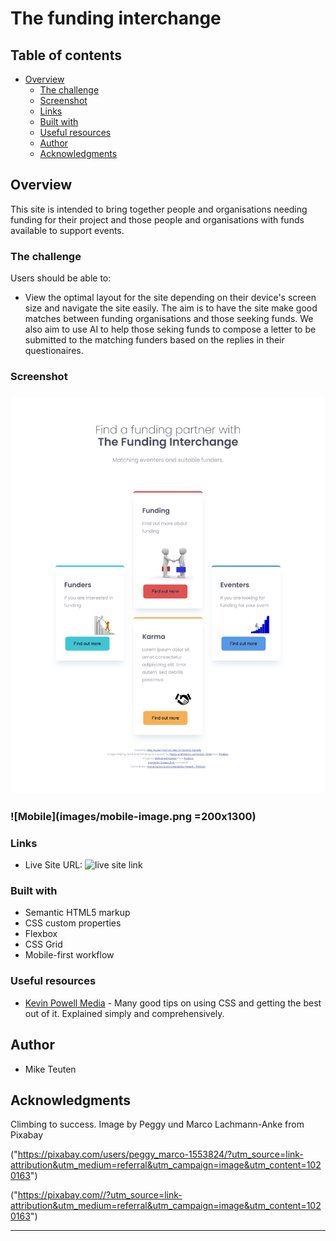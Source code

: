 # The funding interchange

## Table of contents

- [Overview](#overview)
  - [The challenge](#the-challenge)
  - [Screenshot](#screenshot)
  - [Links](#links)
  - [Built with](#built-with)
  - [Useful resources](#useful-resources)
  - [Author](#author)
  - [Acknowledgments](#acknowledgments)

## Overview

This site is intended to bring together people and organisations needing funding for their project and those people and organisations with funds available to support events.

### The challenge

Users should be able to:

- View the optimal layout for the site depending on their device's screen size and navigate the site easily. The aim is to have the site make good matches between funding organisations and those seeking funds. We also aim to use AI to help those seking funds to compose a letter to be submitted to the matching funders based on the replies in their questionaires.

### Screenshot

### ![Full screen](images/pc-image.png)

### ![Mobile](images/mobile-image.png =200x1300)

### Links

- Live Site URL: ![live site link](<https://your-live-site-url.com>)

### Built with

- Semantic HTML5 markup
- CSS custom properties
- Flexbox
- CSS Grid
- Mobile-first workflow

### Useful resources

- [Kevin Powell Media](https://www.kevinpowell.co/) - Many good tips on using CSS and getting the best out of it. Explained simply and comprehensively.

## Author

- Mike Teuten

## Acknowledgments

Climbing to success. Image by Peggy und Marco Lachmann-Anke from Pixabay

("<https://pixabay.com/users/peggy_marco-1553824/?utm_source=link-attribution&utm_medium=referral&utm_campaign=image&utm_content=1020163>")

("<https://pixabay.com//?utm_source=link-attribution&utm_medium=referral&utm_campaign=image&utm_content=1020163>")
_________________________________________________

